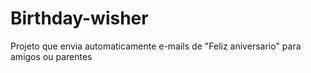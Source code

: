 # Birthday-wisher
Projeto que envia automaticamente e-mails de "Feliz aniversario" para amigos ou parentes
